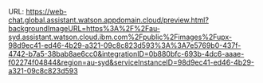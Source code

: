URL: https://web-chat.global.assistant.watson.appdomain.cloud/preview.html?backgroundImageURL=https%3A%2F%2Fau-syd.assistant.watson.cloud.ibm.com%2Fpublic%2Fimages%2Fupx-98d9ec41-ed46-4b29-a321-09c8c823d593%3A%3A7e5769b0-437f-4742-b7a5-38bab8ae6cc0&integrationID=0b880bfc-693b-4dc6-aaae-f02274f04844&region=au-syd&serviceInstanceID=98d9ec41-ed46-4b29-a321-09c8c823d593
